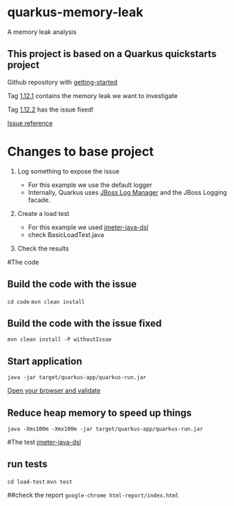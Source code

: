 # quarkus-memory-leak
A memory leak analysis

## This project is based on a Quarkus quickstarts project
Github repository with [getting-started](https://github.com/quarkusio/quarkus-quickstarts/tree/main/getting-started)

Tag [1.12.1](https://github.com/quarkusio/quarkus-quickstarts/tree/1.12.1.Final/getting-started) 
contains the memory leak we want to investigate

Tag [1.12.2](https://github.com/quarkusio/quarkus-quickstarts/blob/1.12.2.Final/getting-started/pom.xml)
has the issue fixed!

[Issue reference](https://github.com/quarkusio/quarkus/pull/15546)

# Changes to base project
1. Log something to expose the issue
   * For this example we use the default logger
   * Internally, Quarkus uses [JBoss Log Manager](https://quarkus.io/guides/logging)
     and the JBoss Logging facade.
    

2. Create a load test
    * For this example we used [jmeter-java-dsl](https://github.com/abstracta/jmeter-java-dsl)
    * check BasicLoadTest.java


3. Check the results

#The code
## Build the code with the issue
`cd code`
`mvn clean install`

## Build the code with the issue fixed
`mvn clean install -P withoutIssue`

## Start application
`java -jar target/quarkus-app/quarkus-run.jar`

[Open your browser and validate](http://localhost:8080/hello)

## Reduce heap memory to speed up things
`java -Xms100m -Xmx100m -jar target/quarkus-app/quarkus-run.jar`

#The test [jmeter-java-dsl](https://github.com/abstracta/jmeter-java-dsl)
## run tests
`cd load-test`
`mvn test`

##check the report
`google-chrome html-report/index.html`



